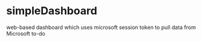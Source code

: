 # simpleDashboard
web-based dashboard which uses microsoft session token to pull data from Microsoft to-do
